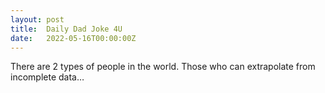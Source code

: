 ```yaml
---
layout: post
title:  Daily Dad Joke 4U
date:   2022-05-16T00:00:00Z
---
```

There are 2 types of people in the world. Those who can extrapolate from incomplete data…
